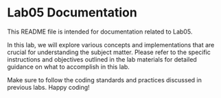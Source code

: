 # Lab05 Documentation

This README file is intended for documentation related to Lab05. 

In this lab, we will explore various concepts and implementations that are crucial for understanding the subject matter. Please refer to the specific instructions and objectives outlined in the lab materials for detailed guidance on what to accomplish in this lab. 

Make sure to follow the coding standards and practices discussed in previous labs. Happy coding!
